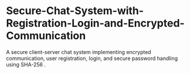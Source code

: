 # Secure-Chat-System-with-Registration-Login-and-Encrypted-Communication
A secure client-server chat system implementing encrypted communication, user registration, login, and secure password handling using  SHA-256 .
